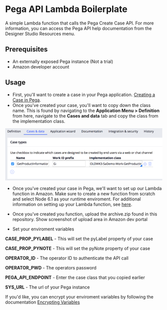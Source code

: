 # Pega API Lambda Boilerplate

A simple Lambda function that calls the Pega Create Case API. For more information, you can access the Pega API help documentation from the Designer Studio Resources menu.

## Prerequisites
- An externally exposed Pega instance (Not a trial)
- Amazon developer account

## Usage
- First, you'll want to create a case in your Pega application. [Creating a Case in Pega](https://pdn.pega.com/creating-case "Creating a Case in Pega").
- Once you've created your case, you'll want to copy down the class name. This is found by navigating to the **Application Menu > Definition** from here, navigate to the **Cases and data** tab and copy the class from the implementation class.

![ScreenShot](screenshots/implementation-class.png)

- Once you've created your case in Pega, we'll want to set up our Lambda function in Amazon. Make sure to create a new function from scratch and select Node 6.1 as your runtime enviroment. For additional information on setting up your Lambda function, see [here](https://docs.aws.amazon.com/lambda/latest/dg/get-started-create-function.html "here").

- Once you've created you function, upload the archive.zip found in this repository. 
Show screenshot of upload area in Amazon dev portal

- Set your enviroment variables 

**CASE_PROP_PYLABEL** - This will set the pyLabel property of your case

**CASE_PROP_PYNOTE** - This will set the pyNote property of your case

**OPERATOR_ID** - The operator ID to authenticate the API call

**OPERATOR_PWD** - The operators password

**PEGA_API_ENDPOINT** - Enter the case class that you copied earlier

**SYS_URL** - The url of your Pega instance

If you'd like, you can encrypt your enviroment variables by following the documentation
[Encrypting Variables](https://docs.aws.amazon.com/lambda/latest/dg/env_variables.html#env_encrypt "Encrypting Variables")



